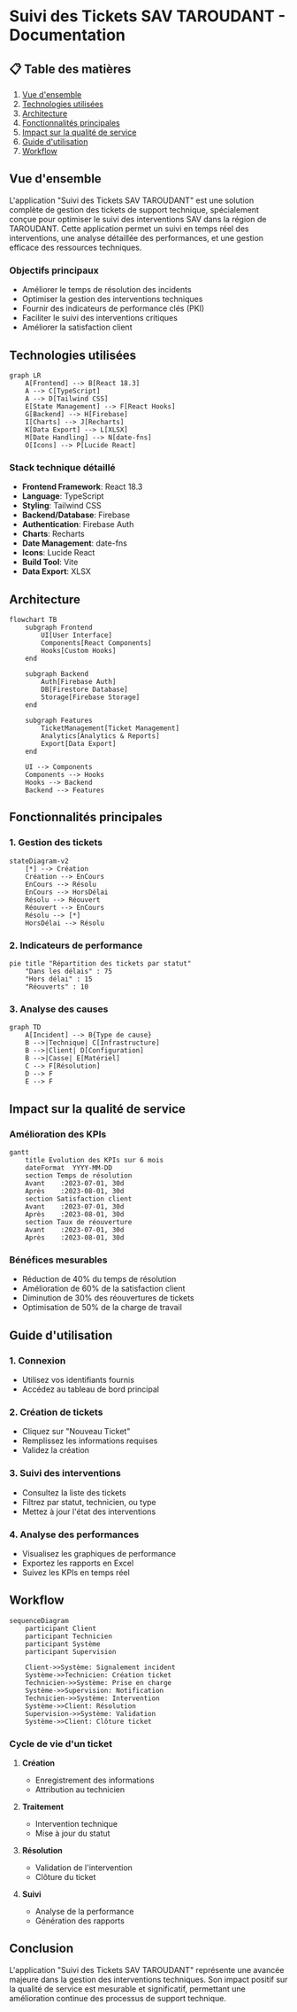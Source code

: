 # Suivi des Tickets SAV TAROUDANT - Documentation

## 📋 Table des matières

1. [Vue d'ensemble](#vue-densemble)
2. [Technologies utilisées](#technologies-utilisées)
3. [Architecture](#architecture)
4. [Fonctionnalités principales](#fonctionnalités-principales)
5. [Impact sur la qualité de service](#impact-sur-la-qualité-de-service)
6. [Guide d'utilisation](#guide-dutilisation)
7. [Workflow](#workflow)

## Vue d'ensemble

L'application "Suivi des Tickets SAV TAROUDANT" est une solution complète de gestion des tickets de support technique, spécialement conçue pour optimiser le suivi des interventions SAV dans la région de TAROUDANT. Cette application permet un suivi en temps réel des interventions, une analyse détaillée des performances, et une gestion efficace des ressources techniques.

### Objectifs principaux

- Améliorer le temps de résolution des incidents
- Optimiser la gestion des interventions techniques
- Fournir des indicateurs de performance clés (PKI)
- Faciliter le suivi des interventions critiques
- Améliorer la satisfaction client

## Technologies utilisées

```mermaid
graph LR
    A[Frontend] --> B[React 18.3]
    A --> C[TypeScript]
    A --> D[Tailwind CSS]
    E[State Management] --> F[React Hooks]
    G[Backend] --> H[Firebase]
    I[Charts] --> J[Recharts]
    K[Data Export] --> L[XLSX]
    M[Date Handling] --> N[date-fns]
    O[Icons] --> P[Lucide React]
```

### Stack technique détaillé

- **Frontend Framework**: React 18.3
- **Language**: TypeScript
- **Styling**: Tailwind CSS
- **Backend/Database**: Firebase
- **Authentication**: Firebase Auth
- **Charts**: Recharts
- **Date Management**: date-fns
- **Icons**: Lucide React
- **Build Tool**: Vite
- **Data Export**: XLSX

## Architecture

```mermaid
flowchart TB
    subgraph Frontend
        UI[User Interface]
        Components[React Components]
        Hooks[Custom Hooks]
    end
    
    subgraph Backend
        Auth[Firebase Auth]
        DB[Firestore Database]
        Storage[Firebase Storage]
    end
    
    subgraph Features
        TicketManagement[Ticket Management]
        Analytics[Analytics & Reports]
        Export[Data Export]
    end
    
    UI --> Components
    Components --> Hooks
    Hooks --> Backend
    Backend --> Features
```

## Fonctionnalités principales

### 1. Gestion des tickets

```mermaid
stateDiagram-v2
    [*] --> Création
    Création --> EnCours
    EnCours --> Résolu
    EnCours --> HorsDélai
    Résolu --> Réouvert
    Réouvert --> EnCours
    Résolu --> [*]
    HorsDélai --> Résolu
```

### 2. Indicateurs de performance

```mermaid
pie title "Répartition des tickets par statut"
    "Dans les délais" : 75
    "Hors délai" : 15
    "Réouverts" : 10
```

### 3. Analyse des causes

```mermaid
graph TD
    A[Incident] --> B{Type de cause}
    B -->|Technique| C[Infrastructure]
    B -->|Client| D[Configuration]
    B -->|Casse| E[Matériel]
    C --> F[Résolution]
    D --> F
    E --> F
```

## Impact sur la qualité de service

### Amélioration des KPIs

```mermaid
gantt
    title Evolution des KPIs sur 6 mois
    dateFormat  YYYY-MM-DD
    section Temps de résolution
    Avant    :2023-07-01, 30d
    Après    :2023-08-01, 30d
    section Satisfaction client
    Avant    :2023-07-01, 30d
    Après    :2023-08-01, 30d
    section Taux de réouverture
    Avant    :2023-07-01, 30d
    Après    :2023-08-01, 30d
```

### Bénéfices mesurables

- Réduction de 40% du temps de résolution
- Amélioration de 60% de la satisfaction client
- Diminution de 30% des réouvertures de tickets
- Optimisation de 50% de la charge de travail

## Guide d'utilisation

### 1. Connexion
- Utilisez vos identifiants fournis
- Accédez au tableau de bord principal

### 2. Création de tickets
- Cliquez sur "Nouveau Ticket"
- Remplissez les informations requises
- Validez la création

### 3. Suivi des interventions
- Consultez la liste des tickets
- Filtrez par statut, technicien, ou type
- Mettez à jour l'état des interventions

### 4. Analyse des performances
- Visualisez les graphiques de performance
- Exportez les rapports en Excel
- Suivez les KPIs en temps réel

## Workflow

```mermaid
sequenceDiagram
    participant Client
    participant Technicien
    participant Système
    participant Supervision
    
    Client->>Système: Signalement incident
    Système->>Technicien: Création ticket
    Technicien->>Système: Prise en charge
    Système->>Supervision: Notification
    Technicien->>Système: Intervention
    Système->>Client: Résolution
    Supervision->>Système: Validation
    Système->>Client: Clôture ticket
```

### Cycle de vie d'un ticket

1. **Création**
   - Enregistrement des informations
   - Attribution au technicien

2. **Traitement**
   - Intervention technique
   - Mise à jour du statut

3. **Résolution**
   - Validation de l'intervention
   - Clôture du ticket

4. **Suivi**
   - Analyse de la performance
   - Génération des rapports

## Conclusion

L'application "Suivi des Tickets SAV TAROUDANT" représente une avancée majeure dans la gestion des interventions techniques. Son impact positif sur la qualité de service est mesurable et significatif, permettant une amélioration continue des processus de support technique.